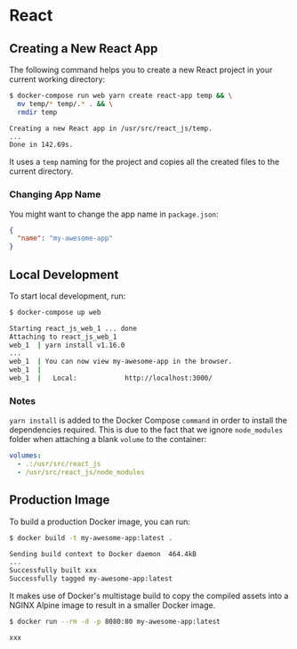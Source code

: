 # React

## Creating a New React App

The following command helps you to create a new React project in your current
working directory:

```sh
$ docker-compose run web yarn create react-app temp && \
  mv temp/* temp/.* . && \
  rmdir temp

Creating a new React app in /usr/src/react_js/temp.
...
Done in 142.69s.
```

It uses a `temp` naming for the project and copies all the created files to the
current directory.

### Changing App Name

You might want to change the app name in `package.json`:

```json
{
  "name": "my-awesome-app"
}
```

## Local Development

To start local development, run:

```sh
$ docker-compose up web

Starting react_js_web_1 ... done
Attaching to react_js_web_1
web_1  | yarn install v1.16.0
...
web_1  | You can now view my-awesome-app in the browser.
web_1  |
web_1  |   Local:            http://localhost:3000/
```

### Notes

`yarn install` is added to the Docker Compose `command` in order to install the
dependencies required. This is due to the fact that we ignore `node_modules`
folder when attaching a blank `volume` to the container:

```yaml
volumes:
  - .:/usr/src/react_js
  - /usr/src/react_js/node_modules
```

## Production Image

To build a production Docker image, you can run:

```sh
$ docker build -t my-awesome-app:latest .

Sending build context to Docker daemon  464.4kB
...
Successfully built xxx
Successfully tagged my-awesome-app:latest
```

It makes use of Docker's multistage build to copy the compiled assets into a
NGINX Alpine image to result in a smaller Docker image.

```sh
$ docker run --rm -d -p 8080:80 my-awesome-app:latest

xxx
```
